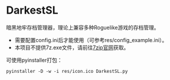 # DarkestSL
暗黑地牢存档管理器，理论上兼容多种Roguelike游戏的存档管理。

- 需要配置config.ini后才能使用（可参考res/config_example.ini）。
- 本项目不提供7z.exe文件，请前往[7zip官网](https://www.7-zip.org/ "7zip.org")获取。

可使用pyinstaller打包：

`pyinstaller -D -w -i res/icon.ico DarkestSL.py`